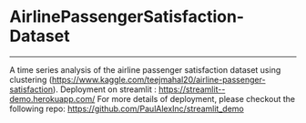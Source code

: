 # AirlinePassengerSatisfaction-Dataset
---
A time series analysis of the airline passenger satisfaction dataset using clustering (https://www.kaggle.com/teejmahal20/airline-passenger-satisfaction).
Deployment on streamlit : https://streamlit--demo.herokuapp.com/
For more details of deployment, please checkout the following repo: https://github.com/PaulAlexInc/streamlit_demo
